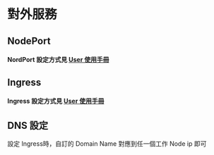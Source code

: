 # 對外服務

## NodePort

#### NordPort 設定方式見 [User 使用手冊](https://zi-shane.gitbook.io/rancher-user/bu-shu-ding#1-nodeport)

## Ingress

#### Ingress 設定方式見 [User 使用手冊](https://zi-shane.gitbook.io/rancher-user/bu-shu-ding#2-ingress)

## DNS 設定

設定 Ingress時，自訂的 Domain Name 對應到任一個工作 Node ip 即可

